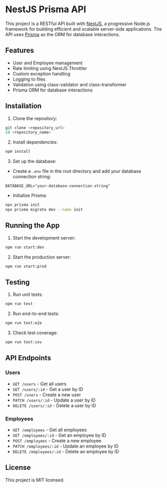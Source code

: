 
# NestJS Prisma API

This project is a RESTful API built with [NestJS](https://nestjs.com/), a progressive Node.js framework for building efficient and scalable server-side applications. The API uses [Prisma](https://www.prisma.io/) as the ORM for database interactions.

## Features

- User and Employee management
- Rate limiting using NestJS Throttler
- Custom exception handling
- Logging to files
- Validation using class-validator and class-transformer
- Prisma ORM for database interactions


## Installation

1. Clone the repository:

```bash
git clone <repository_url>
cd <repository_name>
```

2. Install dependencies:

```bash
npm install
```

3. Set up the database:

- Create a `.env` file in the root directory and add your database connection string:

```env
DATABASE_URL="your-database-connection-string"
```

- Initialize Prisma:

```bash
npx prisma init
npx prisma migrate dev --name init
```

## Running the App

1. Start the development server:

```bash
npm run start:dev
```

2. Start the production server:

```bash
npm run start:prod
```

## Testing

1. Run unit tests:

```bash
npm run test
```

2. Run end-to-end tests:

```bash
npm run test:e2e
```

3. Check test coverage:

```bash
npm run test:cov
```

## API Endpoints

### Users

- `GET /users` - Get all users
- `GET /users/:id` - Get a user by ID
- `POST /users` - Create a new user
- `PATCH /users/:id` - Update a user by ID
- `DELETE /users/:id` - Delete a user by ID

### Employees

- `GET /employees` - Get all employees
- `GET /employees/:id` - Get an employee by ID
- `POST /employees` - Create a new employee
- `PATCH /employees/:id` - Update an employee by ID
- `DELETE /employees/:id` - Delete an employee by ID

## License

This project is MIT licensed.
